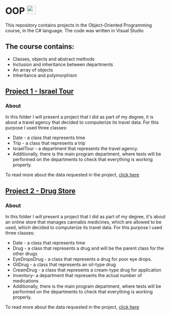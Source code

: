 # OOP  <img src="https://upload.wikimedia.org/wikipedia/commons/thumb/0/0d/C_Sharp_wordmark.svg/1200px-C_Sharp_wordmark.svg.png" width="27px">
This repository contains projects in the Object-Oriented Programming course, in the C# language. The code was written in Visual Studio

## The course contains:

* Classes, objects and abstract methods
* Inclusion and inheritance between departments
* An array of objects
* Inheritance and polymorphism


## <span style="green">[Project 1 - Israel Tour](https://github.com/adiredri/OOP/tree/main/IsraelTour "Project 1 - Israel Tour")</span>

### About
In this folder I will present a project that I did as part of my degree, it is about a travel agency that decided to computerize its travel data. For this purpose I used three classes:
* Date - a class that represents time
* Trip - a class that represents a trip
* IsraelTour - a department that represents the travel agency.
* Additionally, there is the main program department, where tests will be performed on the departments to check that everything is working properly.

To read more about the data requested in the project, <span style="blue">[click here](https://github.com/adiredri/OOP/blob/main/IsraelTour/README-IsraelTour.txt "click here")</span> 


## <span style="blue">[Project 2 - Drug Store](https://github.com/adiredri/OOP/tree/main/DrugStore "Drug Store")</span>

### About
In this folder I will present a project that I did as part of my degree, it's about an online store that manages cannabis medicines, which are allowed to be used, which decided to computerize its travel data.
For this purpose I used three classes:
* Date - a class that represents time
* Drug - a class that represents a drug and will be the parent class for the other drugs
* EyeDropsDrug - a class that represents a drug for poor eye drops.
* OilDrug - a class that represents an oil-type drug
* CreamDrug - a class that represents a cream-type drug for application
* Inventory- a department that represents the actual number of medications
* Additionally, there is the main program department, where tests will be performed on the departments to check that everything is working properly.

To read more about the data requested in the project, <span style="blue">[click here](https://github.com/adiredri/OOP/blob/main/DrugStore/README-DrugStore.txt "click here")</span> 
